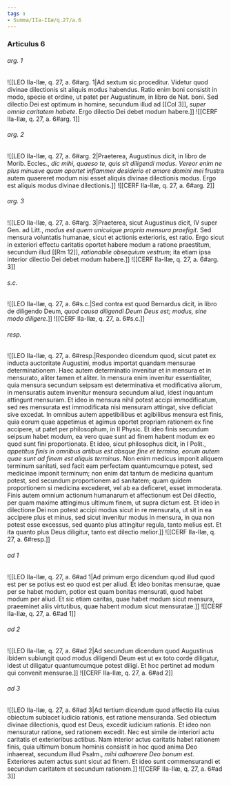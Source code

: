 ```yaml
---
tags : 
- Summa/IIa-IIæ/q.27/a.6
---
```


### Articulus 6

###### arg. 1
![[LEO IIa-IIæ, q. 27, a. 6#arg. 1|Ad sextum sic proceditur. Videtur quod divinae dilectionis sit aliquis modus habendus. Ratio enim boni consistit in modo, specie et ordine, ut patet per Augustinum, in libro de Nat. boni. Sed dilectio Dei est optimum in homine, secundum illud ad [[Col 3]], *super omnia caritatem habete*. Ergo dilectio Dei debet modum habere.]]
![[CERF IIa-IIæ, q. 27, a. 6#arg. 1]]

###### arg. 2
![[LEO IIa-IIæ, q. 27, a. 6#arg. 2|Praeterea, Augustinus dicit, in libro de Morib. Eccles., *dic mihi, quaeso te, quis sit diligendi modus. Vereor enim ne plus minusve quam oportet inflammer desiderio et amore domini mei* frustra autem quaereret modum nisi esset aliquis divinae dilectionis modus. Ergo est aliquis modus divinae dilectionis.]]
![[CERF IIa-IIæ, q. 27, a. 6#arg. 2]]

###### arg. 3
![[LEO IIa-IIæ, q. 27, a. 6#arg. 3|Praeterea, sicut Augustinus dicit, IV super Gen. ad Litt., *modus est quem unicuique propria mensura praefigit*. Sed mensura voluntatis humanae, sicut et actionis exterioris, est ratio. Ergo sicut in exteriori effectu caritatis oportet habere modum a ratione praestitum, secundum illud [[Rm 12]], *rationabile obsequium vestrum*; ita etiam ipsa interior dilectio Dei debet modum habere.]]
![[CERF IIa-IIæ, q. 27, a. 6#arg. 3]]

###### s.c.
![[LEO IIa-IIæ, q. 27, a. 6#s.c.|Sed contra est quod Bernardus dicit, in libro de diligendo Deum, *quod causa diligendi Deum Deus est; modus, sine modo diligere*.]]
![[CERF IIa-IIæ, q. 27, a. 6#s.c.]]

###### resp.
![[LEO IIa-IIæ, q. 27, a. 6#resp.|Respondeo dicendum quod, sicut patet ex inducta auctoritate Augustini, modus importat quandam mensurae determinationem. Haec autem determinatio invenitur et in mensura et in mensurato, aliter tamen et aliter. In mensura enim invenitur essentialiter, quia mensura secundum seipsam est determinativa et modificativa aliorum, in mensuratis autem invenitur mensura secundum aliud, idest inquantum attingunt mensuram. Et ideo in mensura nihil potest accipi immodificatum, sed res mensurata est immodificata nisi mensuram attingat, sive deficiat sive excedat. In omnibus autem appetibilibus et agibilibus mensura est finis, quia eorum quae appetimus et agimus oportet propriam rationem ex fine accipere, ut patet per philosophum, in II Physic. Et ideo finis secundum seipsum habet modum, ea vero quae sunt ad finem habent modum ex eo quod sunt fini proportionata. Et ideo, sicut philosophus dicit, in I Polit., *appetitus finis in omnibus artibus est absque fine et termino, eorum autem quae sunt ad finem est aliquis terminus*. Non enim medicus imponit aliquem terminum sanitati, sed facit eam perfectam quantumcumque potest, sed medicinae imponit terminum; non enim dat tantum de medicina quantum potest, sed secundum proportionem ad sanitatem; quam quidem proportionem si medicina excederet, vel ab ea deficeret, esset immoderata. Finis autem omnium actionum humanarum et affectionum est Dei dilectio, per quam maxime attingimus ultimum finem, ut supra dictum est. Et ideo in dilectione Dei non potest accipi modus sicut in re mensurata, ut sit in ea accipere plus et minus, sed sicut invenitur modus in mensura, in qua non potest esse excessus, sed quanto plus attingitur regula, tanto melius est. Et ita quanto plus Deus diligitur, tanto est dilectio melior.]]
![[CERF IIa-IIæ, q. 27, a. 6#resp.]]

###### ad 1
![[LEO IIa-IIæ, q. 27, a. 6#ad 1|Ad primum ergo dicendum quod illud quod est per se potius est eo quod est per aliud. Et ideo bonitas mensurae, quae per se habet modum, potior est quam bonitas mensurati, quod habet modum per aliud. Et sic etiam caritas, quae habet modum sicut mensura, praeeminet aliis virtutibus, quae habent modum sicut mensuratae.]]
![[CERF IIa-IIæ, q. 27, a. 6#ad 1]]

###### ad 2
![[LEO IIa-IIæ, q. 27, a. 6#ad 2|Ad secundum dicendum quod Augustinus ibidem subiungit quod modus diligendi Deum est ut ex toto corde diligatur, idest ut diligatur quantumcumque potest diligi. Et hoc pertinet ad modum qui convenit mensurae.]]
![[CERF IIa-IIæ, q. 27, a. 6#ad 2]]

###### ad 3
![[LEO IIa-IIæ, q. 27, a. 6#ad 3|Ad tertium dicendum quod affectio illa cuius obiectum subiacet iudicio rationis, est ratione mensuranda. Sed obiectum divinae dilectionis, quod est Deus, excedit iudicium rationis. Et ideo non mensuratur ratione, sed rationem excedit. Nec est simile de interiori actu caritatis et exterioribus actibus. Nam interior actus caritatis habet rationem finis, quia ultimum bonum hominis consistit in hoc quod anima Deo inhaereat, secundum illud Psalm., *mihi adhaerere Deo bonum est*. Exteriores autem actus sunt sicut ad finem. Et ideo sunt commensurandi et secundum caritatem et secundum rationem.]]
![[CERF IIa-IIæ, q. 27, a. 6#ad 3]]

